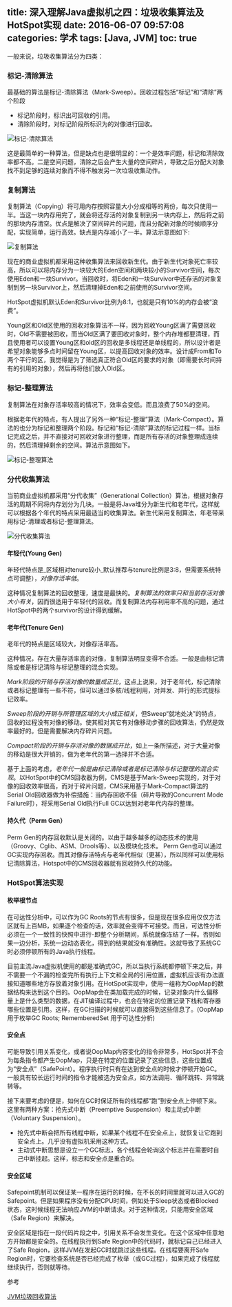 title: 深入理解Java虚拟机之四：垃圾收集算法及HotSpot实现
date: 2016-06-07 09:57:08
categories: 学术
tags: [Java, JVM]
toc: true
---

一般来说，垃圾收集算法分为四类：

### 标记-清除算法

最基础的算法是标记-清除算法（Mark-Sweep）。回收过程包括“标记”和“清除”两个阶段

* 标记阶段时，标识出可回收的引用。
* 清除阶段时，对标记阶段所标识为的对像进行回收。

![标记-清除算法](/images/jvm_mark_sweep.gif "Mark-Sweep")

这是最简单的一种算法，但是缺点也是很明显的：一个是效率问题，标记和清除效率都不高。二是空间问题，清除之后会产生大量的空间碎片，导致之后分配大对象找不到足够的连续对象而不得不触发另一次垃圾收集动作。

### 复制算法

复制算法（Copying）将可用内存按照容量大小分成相等的两份，每次只使用一半。当这一块内存用完了，就会将还存活的对象复制到另一块内存上，然后将之前的那块内存清空。优点是解决了空间碎片的问题，而且分配新对象的时候顺序分配，实现简单，运行高效。缺点是内存减小了一半。算法示意图如下:

![复制算法](/images/jvm_gc_copying.gif "Copying")

现在的商业虚拟机都采用这种收集算法来回收新生代。由于新生代对象死亡率较高，所以可以将内存分为一块较大的Eden空间和两块较小的Survivor空间，每次使用Eden和一块Survivor。当回收时，将Eden和一块Survivor中还存活的对象复制到另一块Survivor上，然后清理掉Eden和之前使用的Survivor空间。

HotSpot虚拟机默认Eden和Survivor比例为8:1，也就是只有10%的内存会被“浪费”。

Young区和Old区使用的回收对象算法不一样，因为回收Young区满了需要回收时，Old不需要被回收，而当Old区满了要回收对象时，整个内存堆都要清理，而且使用者可以设置Young区和old区的回收是多线程还是单线程的，所以设计者是希望对象能够多点时间留在Young区，以提高回收对象的效率。设计成From和To两个平行的区，我觉得是为了筛选真正符合Old区的要求的对象（即需要长时间持有的引用的对象），然后再将他们放入Old区。 

### 标记-整理算法

复制算法在对象存活率较高的情况下，效率会变低。而且浪费了50%的空间。

根据老年代的特点，有人提出了另外一种“标记-整理”算法（Mark-Compact）。算法的也分为标记和整理两个阶段。标记和“标记-清除”算法的标记过程一样。当标记完成之后，并不直接对可回收对象进行整理，而是所有存活的对象整理成连续的，然后清理掉剩余的空间。算法示意图如下。

![标记-整理算法](/images/jvm_mark_compact.gif "Mark-Compact")

### 分代收集算法

当前商业虚拟机都采用“分代收集”（Generational Collection）算法，根据对象存活的周期不同将内存划分为几块。一般是将Java堆分为新生代和老年代，这样就可以根据各个年代的特点采用最适当的收集算法。新生代采用复制算法，年老带采用标记-清理或者标记-整理算法。

![分代收集算法](/images/jvm_hotspot_model.jpg "Generational Collection")

#### 年轻代(Young Gen)  

年轻代特点是_区域相对tenure较小_默认推荐与tenure比例是3:8，但需要系统特点可调整），_对像存活率低_。

这种情况复制算法的回收整理，速度是最快的。_复制算法的效率只和当前存活对像大小有关_，因而很适用于年轻代的回收。而复制算法内存利用率不高的问题，通过HotSpot中的两个survivor的设计得到缓解。

#### 老年代(Tenure Gen)

老年代的特点是区域较大，对像存活率高。

这种情况，存在大量存活率高的对像，复制算法明显变得不合适。一般是由标记清除或者是标记清除与标记整理的混合实现。

_Mark阶段的开销与存活对像的数量成正比_，这点上说来，对于老年代，标记清除或者标记整理有一些不符，但可以通过多核/线程利用，对并发、并行的形式提标记效率。

_Sweep阶段的开销与所管理区域的大小成正相关_，但Sweep“就地处决”的特点，回收的过程没有对像的移动。使其相对其它有对像移动步骤的回收算法，仍然是效率最好的。但是需要解决内存碎片问题。

_Compact阶段的开销与存活对像的数据成开比_，如上一条所描述，对于大量对像的移动是很大开销的，做为老年代的第一选择并不合适。

基于上面的考虑，_老年代一般是由标记清除或者是标记清除与标记整理的混合实现_。以HotSpot中的CMS回收器为例，CMS是基于Mark-Sweep实现的，对于对像的回收效率很高，而对于碎片问题，CMS采用基于Mark-Compact算法的Serial Old回收器做为补偿措施：当内存回收不佳（碎片导致的Concurrent Mode Failure时），将采用Serial Old执行Full GC以达到对老年代内存的整理。

#### 持久代（Perm Gen）

Perm Gen的内存回收默认是关闭的。以由于越多越多的动态技术的使用（Groovy、Cglib、ASM、Drools等）、以及模块化技术。 Perm Gen也可以通过GC实现内存回收。而其对像存活特点与老年代相似（更甚），所以同样可以使用标记清除算法，Hotspot中的CMS回收器就有回收持久代的功能。

### HotSpot算法实现

#### 枚举根节点

在可达性分析中，可以作为GC Roots的节点有很多，但是现在很多应用仅仅方法区就有上百MB，如果逐个检查的话，效率就会变得不可接受。而且，可达性分析必须在一个一致性的快照中进行-即整个分析期间，系统就像冻结了一样。否则如果一边分析，系统一边动态表化，得到的结果就没有准确性。这就导致了系统GC时必须停顿所有的Java执行线程。

目前主流Java虚拟机使用的都是准确式GC，所以当执行系统都停顿下来之后，并不需要一个不漏的检查完所有执行上下文和全局的引用位置，虚拟机应该有办法直接知道哪些地方存放着对象引用。在HotSpot实现中，使用一组称为OopMap的数据结构来达到这个目的。OopMap会在类加载完成的时候，记录对象内什么偏移量上是什么类型的数据，在JIT编译过程中，也会在特定的位置记录下栈和寄存器哪些位置是引用。这样，在GC扫描的时候就可以直接得到这些信息了。(OopMap用于枚举GC Roots; RememberedSet 用于可达性分析)

#### 安全点

可能导致引用关系变化，或者说OopMap内容变化的指令非常多，HotSpot并不会为每条指令都产生OopMap，只是在特定的位置记录了这些信息，这些位置成为“安全点”（SafePoint）。程序执行时只有在达到安全点的时候才停顿开始GC。一般具有较长运行时间的指令才能被选为安全点，如方法调用、循环跳转、异常跳转等。

接下来要考虑的便是，如何在GC时保证所有的线程都“跑”到安全点上停顿下来。这里有两种方案：抢先式中断（Preemptive Suspension）和主动式中断（Voluntary Suspension）。

* 抢先式中断会把所有线程中断，如果某个线程不在安全点上，就恢复让它跑到安全点上。几乎没有虚拟机采用这种方式。
* 主动式中断思想是设立一个GC标志，各个线程会轮询这个标志并在需要时自己中断挂起。这样，标志和安全点是重合的。

#### 安全区域

Safepoint机制可以保证某一程序在运行的时候，在不长的时间里就可以进入GC的Safepoint。但是如果程序没有分配CPU时间，例如处于Sleep状态或者Blocked状态，这时候线程无法响应JVM的中断请求。对于这种情况，只能用安全区域（Safe Region）来解决。

安全区域是指在一段代码片段之中，引用关系不会发生变化。在这个区域中任意地方开始都是安全的。在线程执行到Safe Region中的代码时，就标记自己已经进入了Safe Region，这样JVM在发起GC时就跳过这些线程。在线程要离开Safe Region时，它要检查系统是否已经完成了枚举（或GC过程），如果完成了线程就继续执行，否则就等待。

参考

[JVM垃圾回收算法](http://zsuil.com/?p=88)